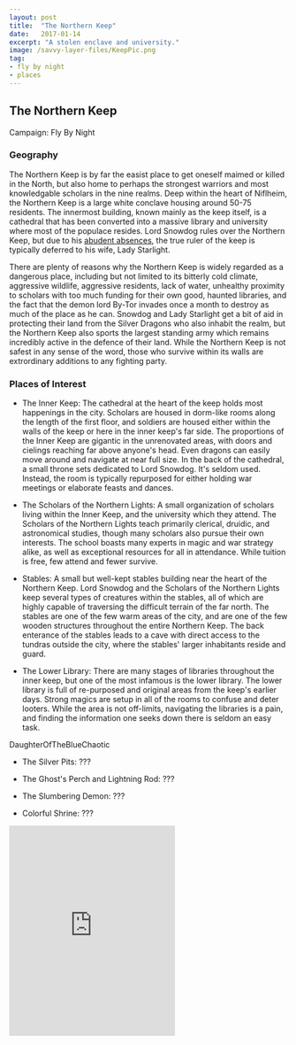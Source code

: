 ```yaml
---
layout: post
title:  "The Northern Keep"
date:   2017-01-14
excerpt: "A stolen enclave and university."
image: /savvy-layer-files/KeepPic.png
tag:
- fly by night
- places 
---
```


## The Northern Keep
Campaign: Fly By Night

### Geography
The Northern Keep is by far the easist place to get oneself maimed or killed in the North, but also home to perhaps the strongest warriors and most knowledgable scholars in the nine realms. Deep within the heart of Niflheim, the Northern Keep is a large white conclave housing around 50-75 residents. The innermost building, known mainly as the keep itself, is a cathedral that has been converted into a massive library and university where most of the populace resides. Lord Snowdog rules over the Northern Keep, but due to his <a href="https://drifter-handbook.github.io/tlc" >abudent absences</a>, the true ruler of the keep is typically deferred to his wife, Lady Starlight.

There are plenty of reasons why the Northern Keep is widely regarded as a dangerous place, including but not limited to its bitterly cold climate, aggressive wildlife, aggressive residents, lack of water, unhealthy proximity to scholars with too much funding for their own good, haunted libraries, and the fact that the demon lord By-Tor invades once a month to destroy as much of the place as he can. Snowdog and Lady Starlight get a bit of aid in protecting their land from the Silver Dragons who also inhabit the realm, but the Northern Keep also sports the largest standing army which remains incredibly active in the defence of their land. While the Northern Keep is not safest in any sense of the word, those who survive within its walls are extrordinary additions to any fighting party.

### Places of Interest
- The Inner Keep: The cathedral at the heart of the keep holds most happenings in the city. Scholars are housed in dorm-like rooms along the length of the first floor, and soldiers are housed either within the walls of the keep or here in the inner keep's far side. The proportions of the Inner Keep are gigantic in the unrenovated areas, with doors and cielings reaching far above anyone's head. Even dragons can easily move around and navigate at near full size. In the back of the cathedral, a small throne sets dedicated to Lord Snowdog. It's seldom used. Instead, the room is typically repurposed for either holding war meetings or elaborate feasts and dances.

- The Scholars of the Northern Lights: A small organization of scholars living within the Inner Keep, and the university which they attend. The Scholars of the Northern Lights teach primarily clerical, druidic, and astronomical studies, though many scholars also pursue their own interests. The school boasts many experts in magic and war strategy alike, as well as exceptional resources for all in attendance. While tuition is free, few attend and fewer survive.

- Stables: A small but well-kept stables building near the heart of the Northern Keep. Lord Snowdog and the Scholars of the Northern Lights keep several types of creatures within the stables, all of which are highly capable of traversing the difficult terrain of the far north. The stables are one of the few warm areas of the city, and are one of the few wooden structures throughout the entire Northern Keep. The back enterance of the stables leads to a cave with direct access to the tundras outside the city, where the stables' larger inhabitants reside and guard.

- The Lower Library: There are many stages of libraries throughout the inner keep, but one of the most infamous is the lower library. The lower library is full of re-purposed and original areas from the keep's earlier days. Strong magics are setup in all of the rooms to confuse and deter looters. While the area is not off-limits, navigating the libraries is a pain, and finding the information one seeks down there is seldom an easy task.


DaughterOfTheBlueChaotic
- The Silver Pits: ???

- The Ghost's Perch and Lightning Rod: ???

- The Slumbering Demon: ???

- Colorful Shrine: ???

<iframe src="https://open.spotify.com/embed/playlist/2jCAcApv1FPFTh6YGUeUvs" width="300" height="380" frameborder="0" allowtransparency="true" allow="encrypted-media"></iframe>

